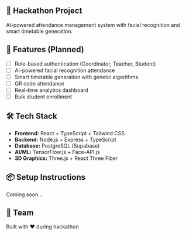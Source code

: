 ## 🎯 Hackathon Project

AI-powered attendance management system with facial recognition and smart timetable generation.

## 🚀 Features (Planned)

- [ ] Role-based authentication (Coordinator, Teacher, Student)
- [ ] AI-powered facial recognition attendance
- [ ] Smart timetable generation with genetic algorithms
- [ ] QR code attendance
- [ ] Real-time analytics dashboard
- [ ] Bulk student enrollment

## 🛠️ Tech Stack

- **Frontend:** React + TypeScript + Tailwind CSS
- **Backend:** Node.js + Express + TypeScript
- **Database:** PostgreSQL (Supabase)
- **AI/ML:** TensorFlow.js + Face-API.js
- **3D Graphics:** Three.js + React Three Fiber

## 📦 Setup Instructions

Coming soon...

## 👥 Team

Built with ❤️ during hackathon